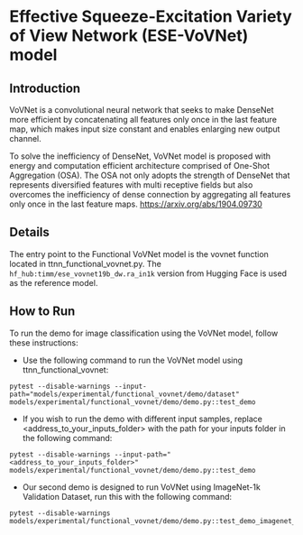 #  Effective Squeeze-Excitation Variety of View Network (ESE-VoVNet) model

## Introduction

VoVNet is a convolutional neural network that seeks to make DenseNet more efficient by concatenating all features only once in the last feature map, which makes input size constant and enables enlarging new output channel.

To solve the inefficiency of DenseNet, VoVNet model is proposed with energy and computation efficient architecture comprised of One-Shot Aggregation (OSA). The OSA not only adopts the strength of DenseNet that represents diversified features with multi receptive fields but also overcomes the inefficiency of dense connection by aggregating all features only once in the last feature maps.
https://arxiv.org/abs/1904.09730


## Details

The entry point to the Functional VoVNet model is the vovnet function located in ttnn_functional_vovnet.py. The `hf_hub:timm/ese_vovnet19b_dw.ra_in1k` version from Hugging Face is used as the reference model.


## How to Run

To run the demo for image classification using the VoVNet model, follow these instructions:

-  Use the following command to run the VoVNet model using ttnn_functional_vovnet:
  ```
  pytest --disable-warnings --input-path="models/experimental/functional_vovnet/demo/dataset" models/experimental/functional_vovnet/demo/demo.py::test_demo
  ```
-  If you wish to run the demo with different input samples, replace <address_to_your_inputs_folder> with the path for your inputs folder in the following command:

  ```
  pytest --disable-warnings --input-path="<address_to_your_inputs_folder>" models/experimental/functional_vovnet/demo/demo.py::test_demo

  ```
-  Our second demo is designed to run VoVNet using ImageNet-1k Validation Dataset, run this with the following command:
  ```
  pytest --disable-warnings models/experimental/functional_vovnet/demo/demo.py::test_demo_imagenet_1k
  ```
